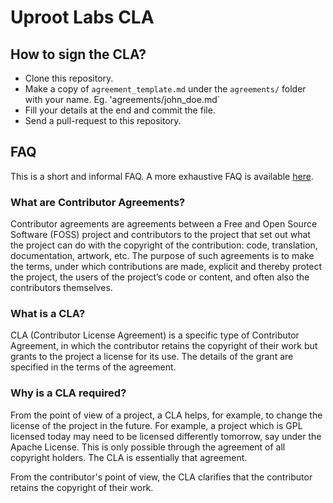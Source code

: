 # Uproot Labs CLA

## How to sign the CLA?

* Clone this repository.
* Make a copy of `agreement_template.md` under the `agreements/` folder with your name. Eg. 'agreements/john_doe.md`
* Fill your details at the end and commit the file.
* Send a pull-request to this repository.

## FAQ

This is a short and informal FAQ. A more exhaustive FAQ is available [here](http://contributoragreements.org/faq/).

### What are Contributor Agreements?

Contributor agreements are agreements between a Free and Open Source Software (FOSS) project and contributors to the
project that set out what the project can do with the copyright of the contribution: code, translation, documentation,
artwork, etc. The purpose of such agreements is to make the terms, under which contributions are made, explicit and
thereby protect the project, the users of the project’s code or content, and often also the contributors themselves.

### What is a CLA?

CLA (Contributor License Agreement) is a specific type of Contributor Agreement, in which the contributor retains the
copyright of their work but grants to the project a license for its use. The details of the grant are specified in the
terms of the agreement.

### Why is a CLA required?

From the point of view of a project, a CLA helps, for example, to change the license of the project in the future. For
example, a project which is GPL licensed today may need to be licensed differently tomorrow, say under the Apache License.
This is only possible through the agreement of all copyright holders. The CLA is essentially that agreement.

From the contributor's point of view, the CLA clarifies that the contributor retains the copyright of their work.
